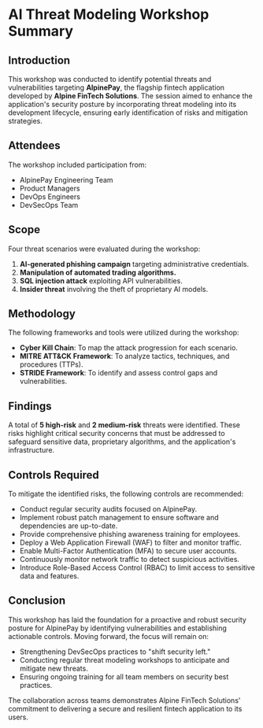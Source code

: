 # AI Threat Modeling Workshop Summary

## **Introduction**
This workshop was conducted to identify potential threats and vulnerabilities targeting **AlpinePay**, the flagship fintech application developed by **Alpine FinTech Solutions**. The session aimed to enhance the application's security posture by incorporating threat modeling into its development lifecycle, ensuring early identification of risks and mitigation strategies.

## **Attendees**
The workshop included participation from:
- AlpinePay Engineering Team
- Product Managers
- DevOps Engineers
- DevSecOps Team

## **Scope**
Four threat scenarios were evaluated during the workshop:
1. **AI-generated phishing campaign** targeting administrative credentials.
2. **Manipulation of automated trading algorithms.**
3. **SQL injection attack** exploiting API vulnerabilities.
4. **Insider threat** involving the theft of proprietary AI models.

## **Methodology**
The following frameworks and tools were utilized during the workshop:
- **Cyber Kill Chain**: To map the attack progression for each scenario.
- **MITRE ATT&CK Framework**: To analyze tactics, techniques, and procedures (TTPs).
- **STRIDE Framework**: To identify and assess control gaps and vulnerabilities.

## **Findings**
A total of **5 high-risk** and **2 medium-risk** threats were identified. These risks highlight critical security concerns that must be addressed to safeguard sensitive data, proprietary algorithms, and the application's infrastructure.

## **Controls Required**
To mitigate the identified risks, the following controls are recommended:
- Conduct regular security audits focused on AlpinePay.
- Implement robust patch management to ensure software and dependencies are up-to-date.
- Provide comprehensive phishing awareness training for employees.
- Deploy a Web Application Firewall (WAF) to filter and monitor traffic.
- Enable Multi-Factor Authentication (MFA) to secure user accounts.
- Continuously monitor network traffic to detect suspicious activities.
- Introduce Role-Based Access Control (RBAC) to limit access to sensitive data and features.

## **Conclusion**
This workshop has laid the foundation for a proactive and robust security posture for AlpinePay by identifying vulnerabilities and establishing actionable controls. Moving forward, the focus will remain on:
- Strengthening DevSecOps practices to "shift security left."
- Conducting regular threat modeling workshops to anticipate and mitigate new threats.
- Ensuring ongoing training for all team members on security best practices.

The collaboration across teams demonstrates Alpine FinTech Solutions' commitment to delivering a secure and resilient fintech application to its users.
